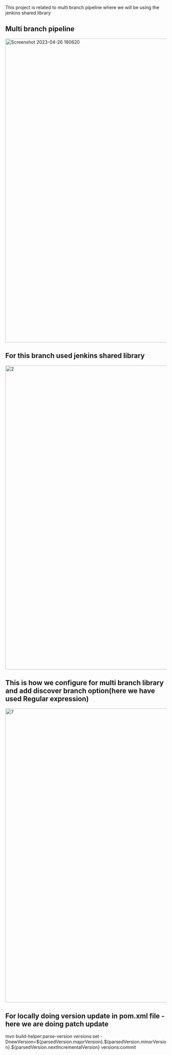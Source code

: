 This project is related to multi branch pipeline where we will be using the jenkins shared library 

<h2>Multi branch pipeline</h2>
<img width="946" alt="Screenshot 2023-04-26 160620" src="https://user-images.githubusercontent.com/59279947/234550902-33c566ce-004e-4ec8-9397-c37562ecea13.png">

<h2>For this branch used jenkins shared library</h2>
<img width="947" alt="2" src="https://user-images.githubusercontent.com/59279947/234550920-5bdbb395-256c-437f-9a0c-4d2992c72f9d.png">

<h2>This is how we configure for multi branch library and add discover branch option(here we have used Regular expression)</h2>
<img width="916" alt="7" src="https://user-images.githubusercontent.com/59279947/234553948-dc960a39-c70a-4dd1-93d8-ebf528f16979.png">

<h2>For locally doing version update in pom.xml file -here we are doing patch update</h2>
mvn build-helper:parse-version versions:set -DnewVersion=${parsedVersion.majorVersion}.${parsedVersion.minorVersion}.${parsedVersion.nextIncrementalVersion} versions:commit

